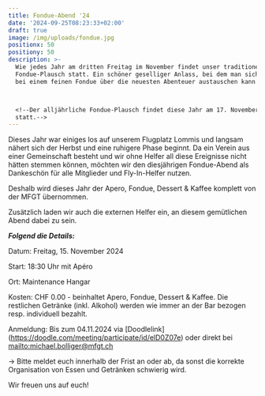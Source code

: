 ```yaml
---
title: Fondue-Abend '24
date: '2024-09-25T08:23:33+02:00'
draft: true
image: /img/uploads/fondue.jpg
positionx: 50
positiony: 50
description: >-
  Wie jedes Jahr am dritten Freitag im November findet unser traditioneller
  Fondue-Plausch statt. Ein schöner geselliger Anlass, bei dem man sich wieder
  bei einem feinen Fondue über die neuesten Abenteuer austauschen kann.



  <!--Der alljährliche Fondue-Plausch findet diese Jahr am 17. November
  statt.-->
---
```

Dieses Jahr war einiges los auf unserem Flugplatz Lommis und langsam nähert sich der Herbst und eine ruhigere Phase beginnt. Da ein Verein aus einer Gemeinschaft besteht und wir ohne Helfer all diese Ereignisse nicht hätten stemmen können, möchten wir den diesjährigen Fondue-Abend als Dankeschön für alle Mitglieder und Fly-In-Helfer nutzen. 

Deshalb wird dieses Jahr der Apero, Fondue, Dessert & Kaffee komplett von der MFGT übernommen. 

Zusätzlich laden wir auch die externen Helfer ein, an diesem gemütlichen Abend dabei zu sein.


_**Folgend die Details:**_

Datum: Freitag, 15. November 2024

Start: 18:30 Uhr mit Apéro

Ort: Maintenance Hangar

Kosten: CHF 0.00 - beinhaltet Apero, Fondue, Dessert & Kaffee. Die restlichen Getränke (inkl. Alkohol) werden wie immer an der Bar bezogen resp. individuell bezahlt.

Anmeldung: Bis zum 04.11.2024 via [Doodlelink] (https://doodle.com/meeting/participate/id/elD0Z07e) oder direkt bei <mailto:michael.bolliger@mfgt.ch>

-> Bitte meldet euch innerhalb der Frist an oder ab, da sonst die korrekte Organisation von Essen und Getränken schwierig wird.


Wir freuen uns auf euch!



<!--Um eine schöne Tradition fortzusetzen, laden wir euch auch dieses Jahr herzlich zum Fondue-Abend in unserem Maintenance Hangar ein.

Ein schöner geselliger Anlass, bei dem man sich wieder bei einem guten Glas Wein über die neuesten Abenteuer austauschen kann.

_**Folgend die Details:**_

Datum: Freitag, 17. November 2023

Start: 18:30 Uhr mit Apéro - gesponsert durch MFGT

Kosten: CHF 25.00, beinhaltet Fondue und Dessert. Die restlichen Getränke werden wie immer an der Bar bezogen.

Anmeldung: Bis zum 09.11.2023 via [Doodlelink](https://doodle.com/meeting/participate/id/ep2p9Lyb)-->

